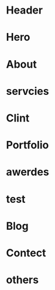 # Header
# Hero 
# About
# servcies
# Clint
# Portfolio
# awerdes 
# test
# Blog
# Contect 
# others
